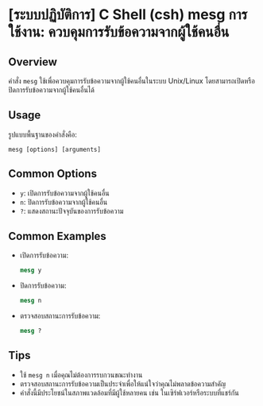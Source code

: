 # [ระบบปฏิบัติการ] C Shell (csh) mesg การใช้งาน: ควบคุมการรับข้อความจากผู้ใช้คนอื่น

## Overview
คำสั่ง `mesg` ใช้เพื่อควบคุมการรับข้อความจากผู้ใช้คนอื่นในระบบ Unix/Linux โดยสามารถเปิดหรือปิดการรับข้อความจากผู้ใช้คนอื่นได้

## Usage
รูปแบบพื้นฐานของคำสั่งคือ:
```
mesg [options] [arguments]
```

## Common Options
- `y`: เปิดการรับข้อความจากผู้ใช้คนอื่น
- `n`: ปิดการรับข้อความจากผู้ใช้คนอื่น
- `?`: แสดงสถานะปัจจุบันของการรับข้อความ

## Common Examples
- เปิดการรับข้อความ:
  ```csh
  mesg y
  ```
- ปิดการรับข้อความ:
  ```csh
  mesg n
  ```
- ตรวจสอบสถานะการรับข้อความ:
  ```csh
  mesg ?
  ```

## Tips
- ใช้ `mesg n` เมื่อคุณไม่ต้องการรบกวนขณะทำงาน
- ตรวจสอบสถานะการรับข้อความเป็นประจำเพื่อให้แน่ใจว่าคุณไม่พลาดข้อความสำคัญ
- คำสั่งนี้มีประโยชน์ในสภาพแวดล้อมที่มีผู้ใช้หลายคน เช่น ในเซิร์ฟเวอร์หรือระบบที่แชร์กัน